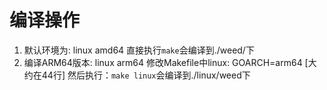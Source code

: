 # 编译操作
1. 默认环境为: linux amd64
    直接执行`make`会编译到./weed/下
2. 编译ARM64版本: linux arm64
    修改Makefile中linux: GOARCH=arm64 [大约在44行]
    然后执行：`make linux`会编译到./linux/weed下